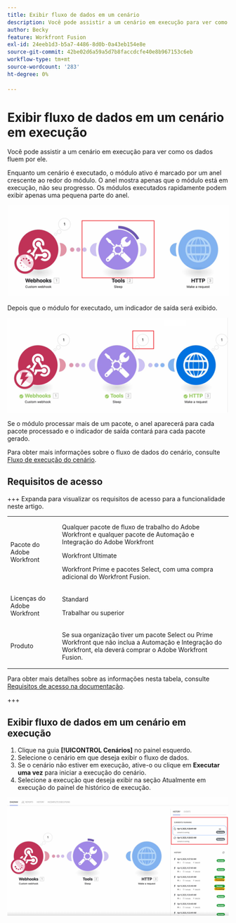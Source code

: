 ```yaml
---
title: Exibir fluxo de dados em um cenário
description: Você pode assistir a um cenário em execução para ver como os dados fluem por ele.
author: Becky
feature: Workfront Fusion
exl-id: 24eeb1d3-b5a7-4486-8d0b-0a43eb154e8e
source-git-commit: 42be02d6a59a5d7b8faccdcfe40e8b967153c6eb
workflow-type: tm+mt
source-wordcount: '283'
ht-degree: 0%

---
```


# Exibir fluxo de dados em um cenário em execução

Você pode assistir a um cenário em execução para ver como os dados fluem por ele.

Enquanto um cenário é executado, o módulo ativo é marcado por um anel crescente ao redor do módulo. O anel mostra apenas que o módulo está em execução, não seu progresso. Os módulos executados rapidamente podem exibir apenas uma pequena parte do anel.

![Anel ao redor do módulo](assets/ring-around-module.png)

Depois que o módulo for executado, um indicador de saída será exibido.

![Indicador de saída](assets/data-flow-output.png)

Se o módulo processar mais de um pacote, o anel aparecerá para cada pacote processado e o indicador de saída contará para cada pacote gerado.

Para obter mais informações sobre o fluxo de dados do cenário, consulte [Fluxo de execução do cenário](/help/workfront-fusion/references/scenarios/scenario-execution-flow.md).

## Requisitos de acesso

+++ Expanda para visualizar os requisitos de acesso para a funcionalidade neste artigo.

<table style="table-layout:auto">
 <col> 
 <col> 
 <tbody> 
  <tr> 
   <td role="rowheader">Pacote do Adobe Workfront</td> 
   <td> <p>Qualquer pacote de fluxo de trabalho do Adobe Workfront e qualquer pacote de Automação e Integração do Adobe Workfront</p><p>Workfront Ultimate</p><p>Workfront Prime e pacotes Select, com uma compra adicional do Workfront Fusion.</p> </td> 
  </tr> 
  <tr data-mc-conditions=""> 
   <td role="rowheader">Licenças do Adobe Workfront</td> 
   <td> <p>Standard</p><p>Trabalhar ou superior</p> </td> 
  </tr> 
  <tr> 
   <td role="rowheader">Produto</td> 
   <td>
   <p>Se sua organização tiver um pacote Select ou Prime Workfront que não inclua a Automação e Integração do Workfront, ela deverá comprar o Adobe Workfront Fusion.</li></ul>
   </td> 
  </tr>
 </tbody> 
</table>

Para obter mais detalhes sobre as informações nesta tabela, consulte [Requisitos de acesso na documentação](/help/workfront-fusion/references/licenses-and-roles/access-level-requirements-in-documentation.md).

+++

## Exibir fluxo de dados em um cenário em execução

1. Clique na guia **[!UICONTROL Cenários]** no painel esquerdo.
1. Selecione o cenário em que deseja exibir o fluxo de dados.
1. Se o cenário não estiver em execução, ative-o ou clique em **Executar uma vez** para iniciar a execução do cenário.
1. Selecione a execução que deseja exibir na seção Atualmente em execução do painel de histórico de execução.

![Em execução no momento](assets/currently-running.png)
